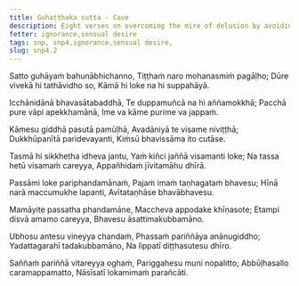 ```yaml
---
title: Guhaṭṭhaka sutta - Cave
description: Eight verses on overcoming the mire of delusion by avoiding attachment to sensory pleasures, discerning their causes, and practicing for being free of 'mine'.
fetter: ignorance,sensual desire
tags: snp, snp4,ignorance,sensual desire,
slug: snp4.2
---
```


Satto guhāyaṁ bahunābhichanno,
Tiṭṭhaṁ naro mohanasmiṁ pagāḷho;
Dūre vivekā hi tathāvidho so,
Kāmā hi loke na hi suppahāyā.

Icchānidānā bhavasātabaddhā,
Te duppamuñcā na hi aññamokkhā;
Pacchā pure vāpi apekkhamānā,
Ime va kāme purime va jappaṁ.

Kāmesu giddhā pasutā pamūḷhā,
Avadāniyā te visame niviṭṭhā;
Dukkhūpanītā paridevayanti,
Kiṁsū bhavissāma ito cutāse.

Tasmā hi sikkhetha idheva jantu,
Yaṁ kiñci jaññā visamanti loke;
Na tassa hetū visamaṁ careyya,
Appañhidaṁ jīvitamāhu dhīrā.

Passāmi loke pariphandamānaṁ,
Pajaṁ imaṁ taṇhagataṁ bhavesu;
Hīnā narā maccumukhe lapanti,
Avītataṇhāse bhavābhavesu.

Mamāyite passatha phandamāne,
Maccheva appodake khīṇasote;
Etampi disvā amamo careyya,
Bhavesu āsattimakubbamāno.

Ubhosu antesu vineyya chandaṁ,
Phassaṁ pariññāya anānugiddho;
Yadattagarahī tadakubbamāno,
Na lippatī diṭṭhasutesu dhīro.

Saññaṁ pariññā vitareyya oghaṁ,
Pariggahesu muni nopalitto;
Abbūḷhasallo caramappamatto,
Nāsīsatī lokamimaṁ parañcāti.
